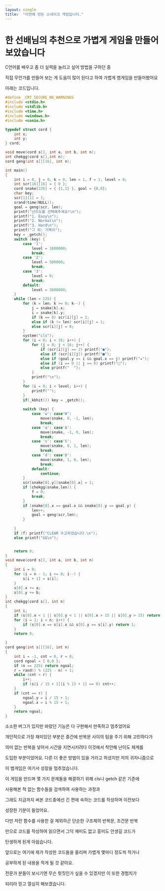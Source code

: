 ```yaml
---
layout: single
title:  "이전에 만든 스네이크 게임입니다."
---
```


# 한 선배님의 추천으로 가볍게 게임을 만들어보았습니다

C언어를 배우고 좀 더 실력을 늘리고 싶어 방법을 구하던 중

직접 무언가를 만들어 보는 게 도움이 많이 된다고 하여 가볍게 뱀게임을 만들어봤어요

아래는 코드입니다.
```c
#define _CRT_SECURE_NO_WARNINGS
#include <stdio.h>
#include <stdlib.h>
#include <time.h>
#include <windows.h>
#include <conio.h>

typedef struct cord {
	int x;
	int y;
} cord;

void move(cord s[], int a, int b, int n);
int chekgg(cord s[],int n);
cord geng(int s[][16], int n);

int main()
{
	int i = 0, j = 0, k = 0, len = 1, f = 1, level = 0;
	int scr[16][16] = { 0 };
	cord snake[226] = { {1,1} }, goal = {0,0};
	char key;
	scr[1][1] = 1;
	srand(time(NULL));
	goal = geng(scr, len);
	printf("난이도를 선택해주세요!\n");
	printf("1. Easy\n");
	printf("2. Normal\n");
	printf("3. Hard\n");
	printf("그 외: 거북이");
	key = _getch();
	switch (key) {
		case '1':
			level = 1000000;
			break;
		case '2':
			level = 500000;
			break;
		case '3':
			level = 0;
			break;
		default:
			level = 3000000;
	}
	while (len < 225) {
		for (k = len; k >= 0; k--) {
			j = snake[k].x;
			i = snake[k].y;
			if (k == 0) scr[i][j] = 2;
			else if (k != len) scr[i][j] = 1;
			else scr[i][j] = 0;
		}
		system("cls");
		for (i = 0; i < 16; i++) {
			for (j = 0; j < 16; j++) {
				if (scr[i][j] == 2) printf("●");
				else if (scr[i][j]) printf("■");
				else if (goal.y == i && goal.x == j) printf("★");
				else if (i == 0 || j == 0) printf("□");
				else printf("  ");
			}
			printf("\n");
		}
		for (i = 0; i < level; i++) {
			printf("");
		}
		if(_kbhit()) key = _getch();
		
		switch (key) {
			case 'w': case'W':
				move(snake, 0, -1, len);
				break;
			case 'a': case'A':
				move(snake, -1, 0, len);
				break;
			case 's': case'S':
				move(snake, 0, 1, len);
				break;
			case 'd': case'D':
				move(snake, 1, 0, len);
				break;
			default:
				continue;
		}
		scr[snake[0].y][snake[0].x] = 1;
		if (chekgg(snake,len)) {
			f = 0;
			break;
		}
		if (snake[0].x == goal.x && snake[0].y == goal.y) {
			len++;
			goal = geng(scr,len);
		}
		
	}
	if (f) printf("CLEAR 수고하셨습니다.\n");
	else printf("GG\n");


	return 0;
}
void move(cord s[], int a, int b, int n)
{
	int i = 0;
	for (i = n - 1; i >= 0; i--) {
		s[i + 1] = s[i];
	}
	s[0].x += a;
	s[0].y += b;
}
int chekgg(cord s[], int n)
{
	int i;
	if (s[0].x < 1 || s[0].y < 1 || s[0].x > 15 || s[0].y > 15) return 1;
	for (i = 1; i < n; i++) {
		if (s[0].x == s[i].x && s[0].y == s[i].y) return 1;
	}
	return 0;

}
cord geng(int s[][16], int n)
{
	int i = -1, cnt = 0, r = 0;
	cord ngoal = { 0,0 };
	if (n == 225) return ngoal;
	r = rand() % (225 - n) + 1;
	while (cnt < r) {
		i++;
		if (s[i / 15 + 1][i % 15 + 1] == 0) cnt++;
	}
	if (cnt == r) {
		ngoal.y = i / 15 + 1;
		ngoal.x = i % 15 + 1;
	}
	return ngoal;
}
```
소소한 버그가 있지만 바랐던 기능은 다 구현해서 만족하고 멈추었어요

개인적으로 가장 재미있던 부분은 중간에 반복문 사이의 텀을 주기 위해 고민하다가

의미 없는 반복을 넣어서 시간을 지연시키려다 이것에서 착안해 난이도 체계를

도입한 부분이었어요. 다른 더 좋은 방법이 있을 거라고 하셨지만 저의 귀차니즘으로

이 뱀게임은 여기서 성장을 멈추었습니다.

이 게임을 만드며 몇 가지 문제들을 해결하기 위해 cls나 getch 같은 기존에

사용해본 적 없는 함수들을 검색하여 사용하는 과정과

그래도 지금까지 써본 코드중에선 긴 편에 속하는 코드를 작성하며 이전보다

성장한 기분이 들었어요.

다만 저런 함수를 사용한 걸 제외하곤 단순한 구조체의 반복문, 조건문 반복

만으로 코드를 작성하여 읽으면서 그닥 재미도 없고 흥미도 안생길 코드가

탄생하게 된게 아쉽습니다.

앞으로는 여기에 제가 작성한 코드들을 올리며 가볍게 몇마디 정도씩 적거나

공부하게 된 내용을 적게 될 것 같아요.

전문가 분들이 보시기엔 무슨 헛짓인가 싶을 수 있겠지만 이 또한 경험치가

되리라 믿고 열심히 해보겠습니다.
